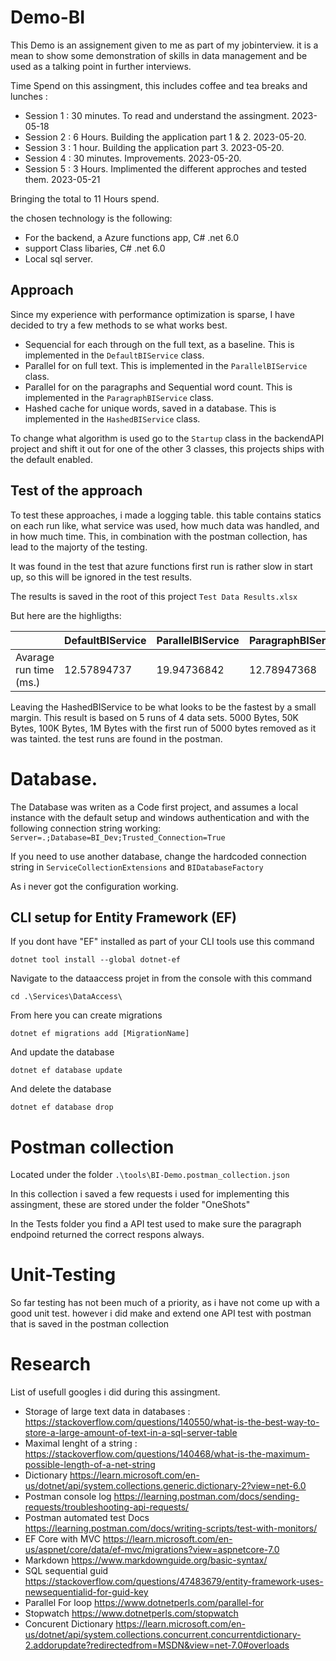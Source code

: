 # Demo-BI
This Demo is an assignement given to me as part of my jobinterview. it is a mean to show some demonstration of skills in data management and be used as a talking point in further interviews. 

Time Spend on this assingment, this includes coffee and tea breaks and lunches :  
* Session 1 : 30 minutes. To read and understand the assingment. 2023-05-18  
* Session 2 : 6 Hours. Building the application part 1 & 2. 2023-05-20.  
* Session 3 : 1 hour.  Building the application part 3. 2023-05-20.  
* Session 4 : 30 minutes. Improvements. 2023-05-20.  
* Session 5 : 3 Hours. Implimented the different approches and tested them. 2023-05-21

Bringing the total to 11 Hours spend. 

the chosen technology is the following: 
* For the backend, a Azure functions app, C# .net 6.0
* support Class libaries, C# .net 6.0
* Local sql server. 

## Approach

Since my experience with performance optimization is sparse, I have decided to try a few methods to se what works best. 

* Sequencial for each through on the full text, as a baseline. This is implemented in the `DefaultBIService` class.
* Parallel for on full text. This is implemented in the `ParallelBIService` class.
* Parallel for on the paragraphs and Sequential word count. This is implemented in the `ParagraphBIService` class. 
* Hashed cache for unique words, saved in a database. This is implemented in the `HashedBIService` class. 

To change what algorithm is used go to the `Startup` class in the backendAPI project and shift it out for one of the other 3 classes, this projects ships with the default enabled.

## Test of the approach
To test these approaches, i made a logging table. this table contains statics on each run like, what service was used, how much data was handled, and in how much time. This, in combination with the postman collection, has lead to the majorty of the testing.

It was found in the test that azure functions first run is rather slow in start up, so this will be ignored in the test results. 

The results is saved in the root of this project `Test Data Results.xlsx`

But here are the highligths: 

|                  | DefaultBIService | ParallelBIService | ParagraphBIService | HashedBIService |
| ---------------- | ------------|------------ |------------ | ----------- |
| Avarage run time (ms.)| 12.57894737 | 19.94736842 | 12.78947368 | 9.736842105 | 

Leaving the HashedBIService to be what looks to be the fastest by a small margin. 
This result is based on 5 runs of 4 data sets. 5000 Bytes, 50K Bytes, 100K Bytes, 1M Bytes
with the first run of 5000 bytes removed as it was tainted. the test runs are found in the postman.

# Database. 
The Database was writen as a Code first project, and assumes a local instance with the default setup and windows authentication and with the following connection string working:
`Server=.;Database=BI_Dev;Trusted_Connection=True`

If you need to use another database, change the hardcoded connection string in `ServiceCollectionExtensions` and `BIDatabaseFactory`

As i never got the configuration working.

## CLI setup for Entity Framework (EF)
If you dont have "EF" installed as part of your CLI tools use this command

`dotnet tool install --global dotnet-ef`

Navigate to the dataaccess projet in from the console with this command 

`cd .\Services\DataAccess\`

From here you can create migrations 

`dotnet ef migrations add [MigrationName]`

And update the database 

`dotnet ef database update`

And delete the database 

`dotnet ef database drop`

# Postman collection 
Located under the folder `.\tools\BI-Demo.postman_collection.json`

In this collection i saved a few requests i used for implementing this assingment, these are stored under the folder "OneShots"

In the Tests folder you find a API test used to make sure the paragraph endpoind returned the correct respons always.


# Unit-Testing 
So far testing has not been much of a priority, as i have not come up with a good unit test. however i did make and extend one API test with postman that is saved in the postman collection


# Research 
List of usefull googles i did during this assingment.   

* Storage of large text data in databases : https://stackoverflow.com/questions/140550/what-is-the-best-way-to-store-a-large-amount-of-text-in-a-sql-server-table  
* Maximal lenght of a string : https://stackoverflow.com/questions/140468/what-is-the-maximum-possible-length-of-a-net-string  
* Dictionary https://learn.microsoft.com/en-us/dotnet/api/system.collections.generic.dictionary-2?view=net-6.0
* Postman console log https://learning.postman.com/docs/sending-requests/troubleshooting-api-requests/
* Postman automated test Docs https://learning.postman.com/docs/writing-scripts/test-with-monitors/
* EF Core with MVC https://learn.microsoft.com/en-us/aspnet/core/data/ef-mvc/migrations?view=aspnetcore-7.0
* Markdown https://www.markdownguide.org/basic-syntax/
* SQL sequential guid https://stackoverflow.com/questions/47483679/entity-framework-uses-newsequentialid-for-guid-key
* Parallel For loop https://www.dotnetperls.com/parallel-for
* Stopwatch https://www.dotnetperls.com/stopwatch
* Concurent Dictionary https://learn.microsoft.com/en-us/dotnet/api/system.collections.concurrent.concurrentdictionary-2.addorupdate?redirectedfrom=MSDN&view=net-7.0#overloads
